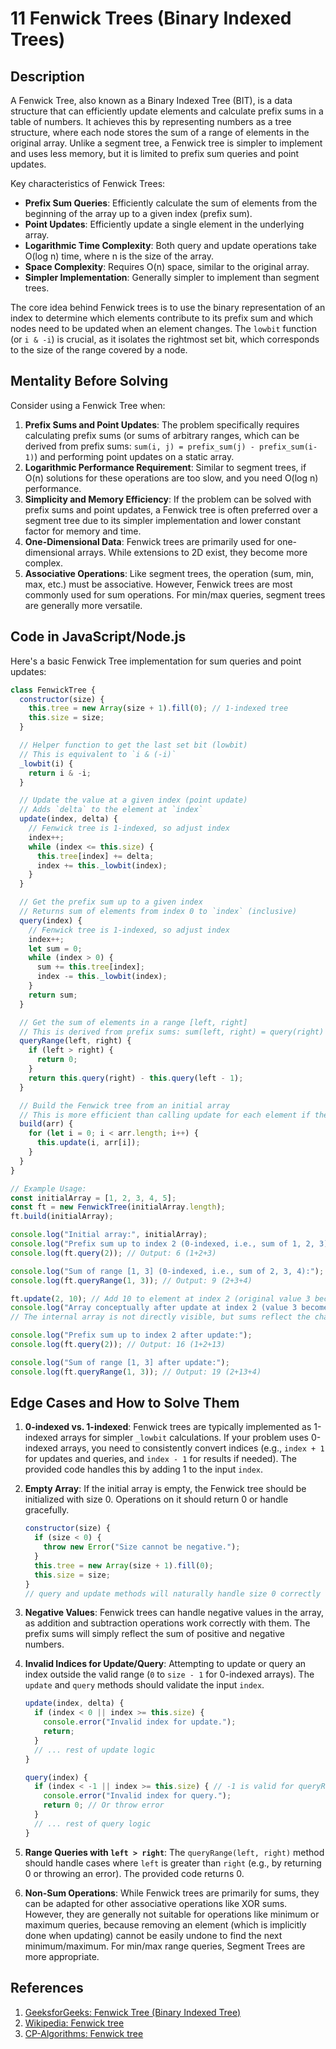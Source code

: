 # 11 Fenwick Trees (Binary Indexed Trees)

## Description

A Fenwick Tree, also known as a Binary Indexed Tree (BIT), is a data structure that can efficiently update elements and calculate prefix sums in a table of numbers. It achieves this by representing numbers as a tree structure, where each node stores the sum of a range of elements in the original array. Unlike a segment tree, a Fenwick tree is simpler to implement and uses less memory, but it is limited to prefix sum queries and point updates.

Key characteristics of Fenwick Trees:

*   **Prefix Sum Queries**: Efficiently calculate the sum of elements from the beginning of the array up to a given index (prefix sum).
*   **Point Updates**: Efficiently update a single element in the underlying array.
*   **Logarithmic Time Complexity**: Both query and update operations take O(log n) time, where n is the size of the array.
*   **Space Complexity**: Requires O(n) space, similar to the original array.
*   **Simpler Implementation**: Generally simpler to implement than segment trees.

The core idea behind Fenwick trees is to use the binary representation of an index to determine which elements contribute to its prefix sum and which nodes need to be updated when an element changes. The `lowbit` function (or `i & -i`) is crucial, as it isolates the rightmost set bit, which corresponds to the size of the range covered by a node.

## Mentality Before Solving

Consider using a Fenwick Tree when:

1.  **Prefix Sums and Point Updates**: The problem specifically requires calculating prefix sums (or sums of arbitrary ranges, which can be derived from prefix sums: `sum(i, j) = prefix_sum(j) - prefix_sum(i-1)`) and performing point updates on a static array.
2.  **Logarithmic Performance Requirement**: Similar to segment trees, if O(n) solutions for these operations are too slow, and you need O(log n) performance.
3.  **Simplicity and Memory Efficiency**: If the problem can be solved with prefix sums and point updates, a Fenwick tree is often preferred over a segment tree due to its simpler implementation and lower constant factor for memory and time.
4.  **One-Dimensional Data**: Fenwick trees are primarily used for one-dimensional arrays. While extensions to 2D exist, they become more complex.
5.  **Associative Operations**: Like segment trees, the operation (sum, min, max, etc.) must be associative. However, Fenwick trees are most commonly used for sum operations. For min/max queries, segment trees are generally more versatile.

## Code in JavaScript/Node.js

Here's a basic Fenwick Tree implementation for sum queries and point updates:

```javascript
class FenwickTree {
  constructor(size) {
    this.tree = new Array(size + 1).fill(0); // 1-indexed tree
    this.size = size;
  }

  // Helper function to get the last set bit (lowbit)
  // This is equivalent to `i & (-i)`
  _lowbit(i) {
    return i & -i;
  }

  // Update the value at a given index (point update)
  // Adds `delta` to the element at `index`
  update(index, delta) {
    // Fenwick tree is 1-indexed, so adjust index
    index++; 
    while (index <= this.size) {
      this.tree[index] += delta;
      index += this._lowbit(index);
    }
  }

  // Get the prefix sum up to a given index
  // Returns sum of elements from index 0 to `index` (inclusive)
  query(index) {
    // Fenwick tree is 1-indexed, so adjust index
    index++;
    let sum = 0;
    while (index > 0) {
      sum += this.tree[index];
      index -= this._lowbit(index);
    }
    return sum;
  }

  // Get the sum of elements in a range [left, right]
  // This is derived from prefix sums: sum(left, right) = query(right) - query(left - 1)
  queryRange(left, right) {
    if (left > right) {
      return 0;
    }
    return this.query(right) - this.query(left - 1);
  }

  // Build the Fenwick tree from an initial array
  // This is more efficient than calling update for each element if the array is known upfront
  build(arr) {
    for (let i = 0; i < arr.length; i++) {
      this.update(i, arr[i]);
    }
  }
}

// Example Usage:
const initialArray = [1, 2, 3, 4, 5];
const ft = new FenwickTree(initialArray.length);
ft.build(initialArray);

console.log("Initial array:", initialArray);
console.log("Prefix sum up to index 2 (0-indexed, i.e., sum of 1, 2, 3):");
console.log(ft.query(2)); // Output: 6 (1+2+3)

console.log("Sum of range [1, 3] (0-indexed, i.e., sum of 2, 3, 4):");
console.log(ft.queryRange(1, 3)); // Output: 9 (2+3+4)

ft.update(2, 10); // Add 10 to element at index 2 (original value 3 becomes 13)
console.log("Array conceptually after update at index 2 (value 3 becomes 13):");
// The internal array is not directly visible, but sums reflect the change

console.log("Prefix sum up to index 2 after update:");
console.log(ft.query(2)); // Output: 16 (1+2+13)

console.log("Sum of range [1, 3] after update:");
console.log(ft.queryRange(1, 3)); // Output: 19 (2+13+4)
```

## Edge Cases and How to Solve Them

1.  **0-indexed vs. 1-indexed**: Fenwick trees are typically implemented as 1-indexed arrays for simpler `_lowbit` calculations. If your problem uses 0-indexed arrays, you need to consistently convert indices (e.g., `index + 1` for updates and queries, and `index - 1` for results if needed). The provided code handles this by adding 1 to the input `index`.

2.  **Empty Array**: If the initial array is empty, the Fenwick tree should be initialized with size 0. Operations on it should return 0 or handle gracefully.

    ```javascript
    constructor(size) {
      if (size < 0) {
        throw new Error("Size cannot be negative.");
      }
      this.tree = new Array(size + 1).fill(0);
      this.size = size;
    }
    // query and update methods will naturally handle size 0 correctly
    ```

3.  **Negative Values**: Fenwick trees can handle negative values in the array, as addition and subtraction operations work correctly with them. The prefix sums will simply reflect the sum of positive and negative numbers.

4.  **Invalid Indices for Update/Query**: Attempting to update or query an index outside the valid range (`0` to `size - 1` for 0-indexed arrays). The `update` and `query` methods should validate the input `index`.

    ```javascript
    update(index, delta) {
      if (index < 0 || index >= this.size) {
        console.error("Invalid index for update.");
        return;
      }
      // ... rest of update logic
    }

    query(index) {
      if (index < -1 || index >= this.size) { // -1 is valid for queryRange(0, x)
        console.error("Invalid index for query.");
        return 0; // Or throw error
      }
      // ... rest of query logic
    }
    ```

5.  **Range Queries with `left > right`**: The `queryRange(left, right)` method should handle cases where `left` is greater than `right` (e.g., by returning 0 or throwing an error). The provided code returns 0.

6.  **Non-Sum Operations**: While Fenwick trees are primarily for sums, they can be adapted for other associative operations like XOR sums. However, they are generally not suitable for operations like minimum or maximum queries, because removing an element (which is implicitly done when updating) cannot be easily undone to find the next minimum/maximum. For min/max range queries, Segment Trees are more appropriate.

## References

1.  [GeeksforGeeks: Fenwick Tree (Binary Indexed Tree)](https://www.geeksforgeeks.org/fenwick-tree-binary-indexed-tree/)
2.  [Wikipedia: Fenwick tree](https://en.wikipedia.org/wiki/Fenwick_tree)
3.  [CP-Algorithms: Fenwick tree](https://cp-algorithms.com/data_structures/fenwick.html)


